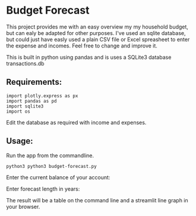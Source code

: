 # Budget Forecast
This project provides me with an easy overview my my household budget, but can ealy be adapted for other purposes.
I've used an sqlite database, but could just have easly used a plain CSV file or Excel spreasheet to enter the expense and incomes.
Feel free to change and improve it.

This is built in python using pandas and is uses a SQLite3 database transactions.db

## Requirements:
```
import plotly.express as px
import pandas as pd
import sqlite3
import os
```
Edit the database as required with income and expenses.

## Usage:

Run the app from the commandline.

```
python3 python3 budget-forecast.py
```

Enter the current balance of your account:

Enter forecast length in years:

The result will be a table on the command line and a streamlit line graph in your browser.
